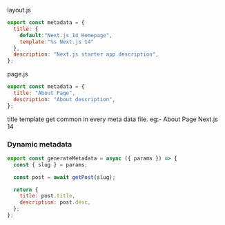 
layout.js

```js
export const metadata = {
  title: {
    default:"Next.js 14 Homepage",
    template:"%s Next.js 14"
  },
  description: "Next.js starter app description",
};
```

page.js

```js
export const metadata = {
  title: "About Page",
  description: "About description",
};
```

title template get common in every meta data file. eg:- About Page Next.js 14

### Dynamic metadata

```js
export const generateMetadata = async ({ params }) => {
  const { slug } = params;

  const post = await getPost(slug);

  return {
    title: post.title,
    description: post.desc,
  };
};
```